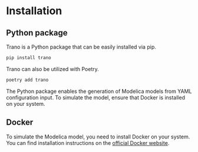 # Installation
## Python package

Trano is a Python package that can be easily installed via pip.


```bash
pip install trano
```


Trano can also be utilized with Poetry.


```bash
poetry add trano
```


The Python package enables the generation of Modelica models from YAML configuration input. To simulate the model, ensure that Docker is installed on your system.

## Docker

To simulate the Modelica model, you need to install Docker on your system. You can find installation instructions on the [official Docker website](https://docs.docker.com/engine/install/).
